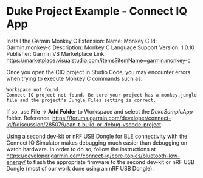 # Duke Project Example - Connect IQ App

Install the Garmin Monkey C Extension:
Name: Monkey C
Id: Garmin.monkey-c
Description: Monkey C Language Support
Version: 1.0.10
Publisher: Garmin
VS Marketplace Link: https://marketplace.visualstudio.com/items?itemName=garmin.monkey-c


Once you open the CIQ project in Studio Code, you may encounter errors when trying to execute Monkey C commands such as:
```
Workspace not found.
Connect IQ project not found. Be sure your project has a monkey.jungle file and the project's Jungle Files setting is correct.
```

If so, use **File** -> **Add Folder** to Workspace and select the _DukeSampleApp_ folder.
Reference:
https://forums.garmin.com/developer/connect-iq/f/discussion/285079/can-t-build-or-debug-vscode-project


Using a second dev-kit or nRF USB Dongle for BLE connectivity with the Connect IQ Simulator makes debugging much easier than debugging on watch hardware.  In order to do so, follow the instructions at https://developer.garmin.com/connect-iq/core-topics/bluetooth-low-energy/ to flash the appropriate firmware to the second dev-kit or nRF USB Dongle (most of our work done using an nRF USB Dongle).
